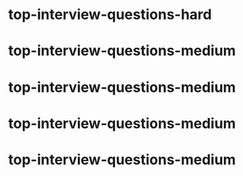 # top-interview-questions-hard
# top-interview-questions-medium
# top-interview-questions-medium
# top-interview-questions-medium
# top-interview-questions-medium
